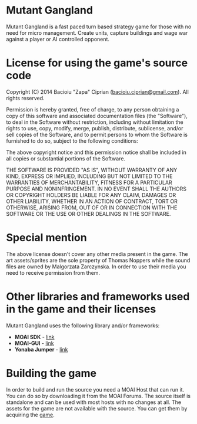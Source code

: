 # Mutant Gangland

Mutant Gangland is a fast paced turn based strategy game for those with no need for micro management. Create units, capture buildings and wage war against a player or AI controlled opponent. 

# License for using the game's source code


Copyright (C) 2014 Bacioiu "Zapa" Ciprian (bacioiu.ciprian@gmail.com).  All rights reserved.

Permission is hereby granted, free of charge, to any person obtaining a copy
of this software and associated documentation files (the "Software"), to deal
in the Software without restriction, including without limitation the rights
to use, copy, modify, merge, publish, distribute, sublicense, and/or sell
copies of the Software, and to permit persons to whom the Software is
furnished to do so, subject to the following conditions:

The above copyright notice and this permission notice shall be included in
all copies or substantial portions of the Software.

THE SOFTWARE IS PROVIDED "AS IS", WITHOUT WARRANTY OF ANY KIND, EXPRESS OR
IMPLIED, INCLUDING BUT NOT LIMITED TO THE WARRANTIES OF MERCHANTABILITY,
FITNESS FOR A PARTICULAR PURPOSE AND NONINFRINGEMENT. IN NO EVENT SHALL THE
AUTHORS OR COPYRIGHT HOLDERS BE LIABLE FOR ANY CLAIM, DAMAGES OR OTHER
LIABILITY, WHETHER IN AN ACTION OF CONTRACT, TORT OR OTHERWISE, ARISING FROM,
OUT OF OR IN CONNECTION WITH THE SOFTWARE OR THE USE OR OTHER DEALINGS IN
THE SOFTWARE.



# Special mention

The above license doesn't cover any other media present in the game. The art assets/sprites are the sole property of Thomas Noppers while the sound files are owned by Malgorzata Zarczynska. In order to use their media you need to receive permission from them.

# Other libraries and frameworks used in the game and their licenses
Mutant Gangland uses the following library and/or frameworks:

   * **MOAI SDK** - [link](http://getmoai.com/)
   * **MOAI-GUI** - [link](https://github.com/derickd/moaigui)
   * **Yonaba Jumper** - [link](https://github.com/Yonaba/Jumper)

# Building the game

In order to build and run the source you need a MOAI Host that can run it. You can do so by downloading it from the MOAI Forums. The source itself is standalone and can be used with most hosts with no changes at all. The assets for the game are not available with the source. You can get them by acquiring the [game](http://bacioiucipriangmailcom.itch.io/mutant-gangland).



